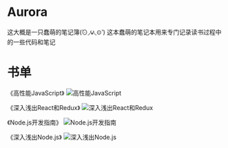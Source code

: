 # Aurora
这大概是一只蠢萌的笔记簿(́⊙◞౪◟⊙‵)
这本蠢萌的笔记本用来专门记录读书过程中的一些代码和笔记

# 书单

《高性能JavaScript》
![高性能JavaScript](http://m.qpic.cn/psb?/V10ZHE9M4DB6nN/iHmjE2*LYzILsHb*EsnL6J6O2FsPSbv7wKpt.lfuvhA!/b/dEIBAAAAAAAA&bo=XgFeAV4BXgERGS4!&rf=viewer_4)

《深入浅出React和Redux》
![深入浅出React和Redux](http://m.qpic.cn/psb?/V10ZHE9M4DB6nN/tELFW8HBB1klaXfnuRR6bTOUpci4cS9.myRWUm0NrnA!/b/dEMBAAAAAAAA&bo=IAMgAyADIAMRGS4!&rf=viewer_4)

《Node.js开发指南》
![Node.js开发指南](http://m.qpic.cn/psb?/V10ZHE9M4DB6nN/q8i3UXqzT5L9G.lW5GKIwpOx*V18hNCP0jUy4cAnc5I!/b/dEIBAAAAAAAA&bo=OARzBYoIBwsRGeo!&rf=viewer_4)

《深入浅出Node.js》
![深入浅出Node.js](http://m.qpic.cn/psb?/V10ZHE9M4DB6nN/MmjDHp8dxsKOg2ycAKRZD628hF.WpsuG6EJM*R4PdKk!/b/dGgBAAAAAAAA&bo=XgFeAV4BXgERGS4!&rf=viewer_4)
